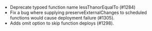 - Deprecate typoed function name lessThanorEqualTo (#1284)
- Fix a bug where supplying preserveExternalChanges to scheduled functions would cause deployment failure (#1305).
- Adds omit option to skip function deploys (#1298).
